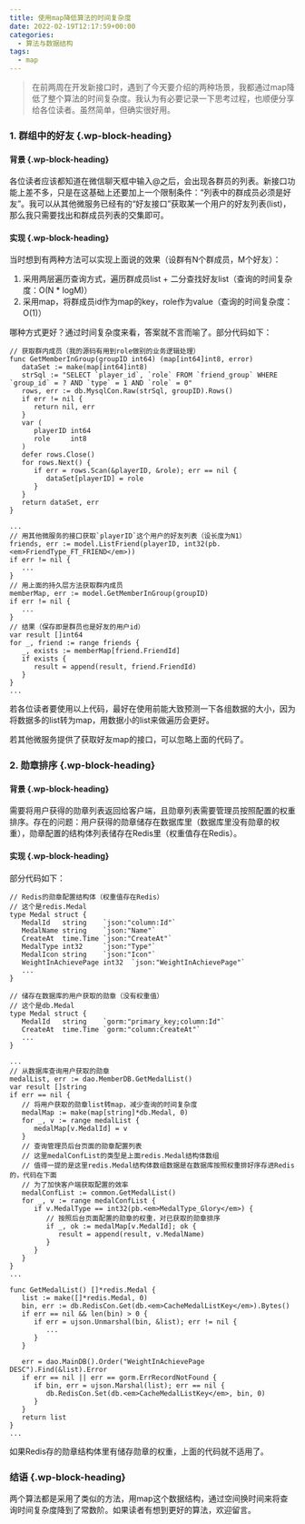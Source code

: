 ```yaml
---
title: 使用map降低算法的时间复杂度
date: 2022-02-19T12:17:59+00:00
categories:
  - 算法与数据结构
tags:
  - map
---
```

<blockquote class="wp-block-quote">
  <p>
    在前两周在开发新接口时，遇到了今天要介绍的两种场景，我都通过map降低了整个算法的时间复杂度。我认为有必要记录一下思考过程，也顺便分享给各位读者。虽然简单，但确实很好用。
  </p>
</blockquote>

### <span class="ez-toc-section" id="1_%E7%BE%A4%E7%BB%84%E4%B8%AD%E7%9A%84%E5%A5%BD%E5%8F%8B"></span>1. 群组中的好友<span class="ez-toc-section-end"></span> {.wp-block-heading}

#### <span class="ez-toc-section" id="%E8%83%8C%E6%99%AF"></span>背景<span class="ez-toc-section-end"></span> {.wp-block-heading}

各位读者应该都知道在微信聊天框中输入@之后，会出现各群员的列表。新接口功能上差不多，只是在这基础上还要加上一个限制条件：“列表中的群成员必须是好友”。我可以从其他微服务已经有的“好友接口”获取某一个用户的好友列表(list)，那么我只需要找出和群成员列表的交集即可。

#### <span class="ez-toc-section" id="%E5%AE%9E%E7%8E%B0"></span>实现<span class="ez-toc-section-end"></span> {.wp-block-heading}

当时想到有两种方法可以实现上面说的效果（设群有N个群成员，M个好友）：

  1. 采用两层遍历查询方式，遍历群成员list + 二分查找好友list（查询的时间复杂度：O(N * logM)）
  2. 采用map，将群成员id作为map的key，role作为value（查询的时间复杂度：O(1)）

哪种方式更好？通过时间复杂度来看，答案就不言而喻了。部分代码如下：

<pre class="wp-block-code"><code lang="go" class="language-go line-numbers">// 获取群内成员（我的源码有用到role做别的业务逻辑处理）
func GetMemberInGroup(groupID int64) (map[int64]int8, error) 
   dataSet := make(map[int64]int8)
   strSql := "SELECT `player_id`, `role` FROM `friend_group` WHERE `group_id` = ? AND `type` = 1 AND `role` = 0"
   rows, err := db.MysqlCon.Raw(strSql, groupID).Rows()
   if err != nil {
      return nil, err
   }
   var (
      playerID int64
      role     int8
   )
   defer rows.Close()
   for rows.Next() {
      if err = rows.Scan(&playerID, &role); err == nil {
         dataSet[playerID] = role
      }
   }
   return dataSet, err
}</code></pre>

<pre class="wp-block-code"><code lang="go" class="language-go line-numbers">...
// 用其他微服务的接口获取`playerID`这个用户的好友列表（设长度为N1）
friends, err := model.ListFriend(playerID, int32(pb.&lt;em>FriendType_FT_FRIEND&lt;/em>))
if err != nil {
   ...
}
// 用上面的持久层方法获取群内成员
memberMap, err := model.GetMemberInGroup(groupID)
if err != nil {
   ...
}
// 结果（保存即是群员也是好友的用户id）
var result []int64
for _, friend := range friends {
   _, exists := memberMap[friend.FriendId]
   if exists {
      result = append(result, friend.FriendId)
   }
}
...</code></pre>

若各位读者要使用以上代码，最好在使用前能大致预测一下各组数据的大小，因为将数据多的list转为map，用数据小的list来做遍历会更好。

若其他微服务提供了获取好友map的接口，可以忽略上面的代码了。

### <span class="ez-toc-section" id="2_%E5%8B%8B%E7%AB%A0%E6%8E%92%E5%BA%8F"></span>2. 勋章排序<span class="ez-toc-section-end"></span> {.wp-block-heading}

#### <span class="ez-toc-section" id="%E8%83%8C%E6%99%AF-2"></span>背景<span class="ez-toc-section-end"></span> {.wp-block-heading}

需要将用户获得的勋章列表返回给客户端，且勋章列表需要管理员按照配置的权重排序。存在的问题：用户获得的勋章储存在数据库里（数据库里没有勋章的权重），勋章配置的结构体列表储存在Redis里（权重值存在Redis）。

#### <span class="ez-toc-section" id="%E5%AE%9E%E7%8E%B0-2"></span>实现<span class="ez-toc-section-end"></span> {.wp-block-heading}

部分代码如下：

<pre class="wp-block-code"><code lang="go" class="language-go line-numbers">// Redis的勋章配置结构体（权重值存在Redis）
// 这个是redis.Medal
type Medal struct {
   MedalId   string    `json:"column:Id"`
   MedalName string    `json:"Name"`
   CreateAt  time.Time `json:"CreateAt"`
   MedalType int32     `json:"Type"`
   MedalIcon string    `json:"Icon"`
   WeightInAchievePage int32  `json:"WeightInAchievePage"`
   ...
}

// 储存在数据库的用户获取的勋章（没有权重值）
// 这个是db.Medal
type Medal struct {
   MedalId   string    `gorm:"primary_key;column:Id"`
   CreateAt  time.Time `gorm:"column:CreateAt"`
   ...
}</code></pre>

<pre class="wp-block-code"><code lang="go" class="language-go line-numbers">...
// 从数据库查询用户获取的勋章
medalList, err := dao.MemberDB.GetMedalList()
var result []string
if err == nil {
   // 将用户获取的勋章list转map，减少查询的时间复杂度
   medalMap := make(map[string]*db.Medal, 0)
   for _, v := range medalList {
      medalMap[v.MedalId] = v
   }
   // 查询管理员后台页面的勋章配置列表
   // 这里medalConfList的类型是上面redis.Medal结构体数组
   // 值得一提的是这里redis.Medal结构体数组数据是在数据库按照权重排好序存进Redis的，代码在下面
   // 为了加快客户端获取配置的效率
   medalConfList := common.GetMedalList()
   for _, v := range medalConfList {
      if v.MedalType == int32(pb.&lt;em>MedalType_Glory&lt;/em>) {
         // 按照后台页面配置的勋章的权重，对已获取的勋章排序
         if _, ok := medalMap[v.MedalId]; ok {
            result = append(result, v.MedalName)
         }
      }
   }
}
...

func GetMedalList() []*redis.Medal {
   list := make([]*redis.Medal, 0)
   bin, err := db.RedisCon.Get(db.&lt;em>CacheMedalListKey&lt;/em>).Bytes()
   if err == nil && len(bin) &gt; 0 {
      if err = ujson.Unmarshal(bin, &list); err != nil {
         ...
      }
   }

   err = dao.MainDB().Order("WeightInAchievePage DESC").Find(&list).Error
   if err == nil || err == gorm.ErrRecordNotFound {
      if bin, err = ujson.Marshal(list); err == nil {
         db.RedisCon.Set(db.&lt;em>CacheMedalListKey&lt;/em>, bin, 0)
      }
   }
   return list
}
...</code></pre>

如果Redis存的勋章结构体里有储存勋章的权重，上面的代码就不适用了。

### <span class="ez-toc-section" id="%E7%BB%93%E8%AF%AD"></span>结语<span class="ez-toc-section-end"></span> {.wp-block-heading}

两个算法都是采用了类似的方法，用map这个数据结构，通过空间换时间来将查询时间复杂度降到了常数阶。如果读者有想到更好的算法，欢迎留言。